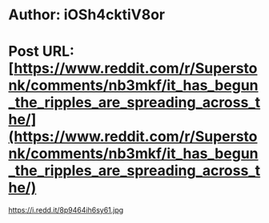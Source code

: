 # Author: iOSh4cktiV8or
# Post URL: [https://www.reddit.com/r/Superstonk/comments/nb3mkf/it_has_begun_the_ripples_are_spreading_across_the/](https://www.reddit.com/r/Superstonk/comments/nb3mkf/it_has_begun_the_ripples_are_spreading_across_the/)


https://i.redd.it/8p9464ih6sy61.jpg